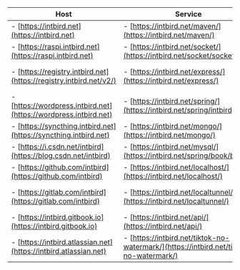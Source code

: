 | Host                                                              | Service                                                                                | Panel  |
| -------                                                           | -------                                                                                | -------                                                            |
|- [https://intbird.net](https://intbird.net)                       |- [https://intbird.net/maven/](https://intbird.net/maven/)                              |- [https://intbird.net/webmin/](https://intbird.net/webmin/)        |
|- [https://raspi.intbird.net](https://raspi.intbird.net)           |- [https://intbird.net/socket/](https://intbird.net/socket/socket.io/)                  |- [https://intbird.net/portainer/](https://intbird.net/portainer/)  |
|- [https://registry.intbird.net](https://registry.intbird.net/v2/) |- [https://intbird.net/express/](https://intbird.net/express/)                          |- [https://intbird.net/kubernetes/](https://intbird.net/kubernetes/)|
|- [https://wordpress.intbird.net](https://wordpress.intbird.net)   |- [https://intbird.net/spring/](https://intbird.net/spring/intbird)                     |- [https://intbird.net/nexus/](https://intbird.net/nexus/)          |
|- [https://syncthing.intbird.net](https://syncthing.intbird.net)   |- [https://intbird.net/mongo/](https://intbird.net/mongo/)                              |- [https://intbird.net/jenkins/](https://intbird.net/jenkins/)      |
|- [https://i.csdn.net/intbird](https://blog.csdn.net/intbird)      |- [https://intbird.net/mysql/](https://intbird.net/spring/book/books)                   |- [https://intbird.net/fpsdash/](https://intbird.net/remote/)       |
|- [https://github.com/intbird](https://github.com/intbird)         |- [https://intbird.net/localhost/](https://intbird.net/localhost/)                      |- [https://intbird.net/seafile/](https://intbird.net/seafile/)      |
|- [https://gitlab.com/intbird](https://gitlab.com/intbird)         |- [https://intbird.net/localtunnel/](https://intbird.net/localtunnel/)                  |- [https://intbird.net/nextcloud/](https://intbird.net/nextcloud/)  |
|- [https://intbird.gitbook.io](https://intbird.gitbook.io)         |- [https://intbird.net/api/](https://intbird.net/api/)                                  |- email: [intbird@intbird.net](mailto:intbird@intbird.net)          |
|- [https://intbird.atlassian.net](https://intbird.atlassian.net)   |- [https://intbird.net/tiktok-no-watermark/](https://intbird.net/tiktok-no-watermark/)  |- telegram: [https://t.me/intbird](https://t.me/intbird)            |                                                     |
